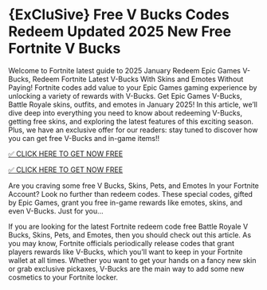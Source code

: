 # {ExCluSive} Free V Bucks Codes Redeem Updated 2025 New Free Fortnite V Bucks

Welcome to Fortnite latest guide to 2025 January Redeem Epic Games V-Bucks, Redeem Fortnite Latest V-Bucks With Skins and Emotes Without Paying! Fortnite codes add value to your Epic Games gaming experience by unlocking a variety of rewards with V-Bucks. Get Epic Games V-Bucks, Battle Royale skins, outfits, and emotes in January 2025! In this article, we’ll dive deep into everything you need to know about redeeming V-Bucks, getting free skins, and exploring the latest features of this exciting season. Plus, we have an exclusive offer for our readers: stay tuned to discover how you can get free V-Bucks and in-game items!!

[✅ CLICK HERE TO GET NOW FREE](https://shorter.me/FHDug)

[✅ CLICK HERE TO GET NOW FREE](https://shorter.me/nVzTR)

Are you craving some free V Bucks, Skins, Pets, and Emotes In your Fortnite Account? Look no further than redeem codes. These special codes, gifted by Epic Games, grant you free in-game rewards like emotes, skins, and even V-Bucks. Just for you…

If you are looking for the latest Fortnite redeem code free Battle Royale V Bucks, Skins, Pets, and Emotes, then you should check out this article. As you may know, Fortnite officials periodically release codes that grant players rewards like V-Bucks, which you’ll want to keep in your Fortnite wallet at all times. Whether you want to get your hands on a fancy new skin or grab exclusive pickaxes, V-Bucks are the main way to add some new cosmetics to your Fortnite locker.
